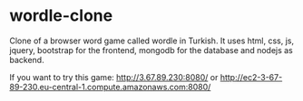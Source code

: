 # wordle-clone
Clone of a browser word game called wordle in Turkish. It uses html, css, js, jquery, bootstrap for the frontend, mongodb for the database and nodejs as backend.

If you want to try this game:
http://3.67.89.230:8080/
or
http://ec2-3-67-89-230.eu-central-1.compute.amazonaws.com:8080/
